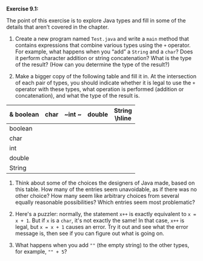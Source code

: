 **Exercise 9.1:**

The point of this exercise is to explore Java types and fill in some of the details that aren't covered in the chapter.




1.  Create a new program named `Test.java` and write a `main` method that contains expressions that combine various types using the `+` operator.
For example, what happens when you “add” a `String` and a `char`?
Does it perform character addition or string concatenation?
What is the type of the result?
(How can you determine the type of the result?)

1.  Make a bigger copy of the following table and fill it in.
At the intersection of each pair of types, you should indicate whether it is legal to use the `+` operator with these types, what operation is performed (addition or concatenation), and what the type of the result is.

|&  boolean |  char  |  ~int ~ | double | String <br/> \hline|
|-|-|-|-|-|
|boolean|         |        |         |        |        <br/> \hline|
|char   |         |        |         |        |        <br/> \hline|
|int    |         |        |         |        |        <br/> \hline|
|double |         |        |         |        |        <br/> \hline|
|String |         |        |         |        |        <br/> \hline|


1.  Think about some of the choices the designers of Java made, based on this table. How many of the entries seem unavoidable, as if there was no other choice? How many seem like arbitrary choices from several equally reasonable possibilities? Which entries seem most problematic?

1.  Here's a puzzler: normally, the statement `x++` is exactly equivalent to `x = x + 1`. But if `x` is a `char`, it's not exactly the same! In that case, `x++` is legal, but `x = x + 1` causes an error. Try it out and see what the error message is, then see if you can figure out what is going on.

1.  What happens when you add `""` (the empty string) to the other types, for example, `"" + 5`?